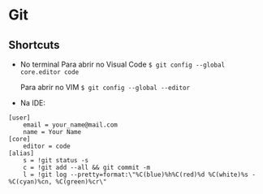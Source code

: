 # Git
## Shortcuts
- No terminal
Para abrir no Visual Code
`$ git config --global core.editor code`

	Para abrir no VIM
`$ git config --global --editor`

- Na IDE:
```
[user]
	email = your_name@mail.com
	name = Your Name
[core]
	editor = code
[alias]
	s = !git status -s
	c = !git add --all && git commit -m
	l = !git log --pretty=format:\"%C(blue)%h%C(red)%d %C(white)%s - %C(cyan)%cn, %C(green)%cr\"
```